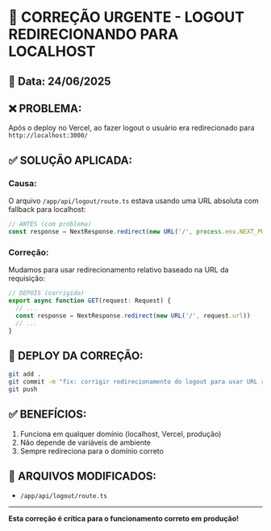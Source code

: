 # 🔧 CORREÇÃO URGENTE - LOGOUT REDIRECIONANDO PARA LOCALHOST

## 📅 Data: 24/06/2025

## ❌ PROBLEMA:
Após o deploy no Vercel, ao fazer logout o usuário era redirecionado para `http://localhost:3000/`

## ✅ SOLUÇÃO APLICADA:

### Causa:
O arquivo `/app/api/logout/route.ts` estava usando uma URL absoluta com fallback para localhost:

```typescript
// ANTES (com problema)
const response = NextResponse.redirect(new URL('/', process.env.NEXT_PUBLIC_APP_URL || 'http://localhost:3000'))
```

### Correção:
Mudamos para usar redirecionamento relativo baseado na URL da requisição:

```typescript
// DEPOIS (corrigido)
export async function GET(request: Request) {
  // ...
  const response = NextResponse.redirect(new URL('/', request.url))
  // ...
}
```

## 🚀 DEPLOY DA CORREÇÃO:

```bash
git add .
git commit -m "fix: corrigir redirecionamento do logout para usar URL relativa"
git push
```

## ✅ BENEFÍCIOS:
1. Funciona em qualquer domínio (localhost, Vercel, produção)
2. Não depende de variáveis de ambiente
3. Sempre redireciona para o domínio correto

## 📝 ARQUIVOS MODIFICADOS:
- `/app/api/logout/route.ts`

---

**Esta correção é crítica para o funcionamento correto em produção!**
